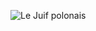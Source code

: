 ![Le Juif polonais](https://upload.wikimedia.org/wikipedia/commons/thumb/5/54/Golden_gate_of_Ueno_T%C5%8Dsh%C5%8D-g%C5%AB_Shinto_shrine%2C_Tokyo%2C_Japan.jpg/400px-Golden_gate_of_Ueno_T%C5%8Dsh%C5%8D-g%C5%AB_Shinto_shrine%2C_Tokyo%2C_Japan.jpg)